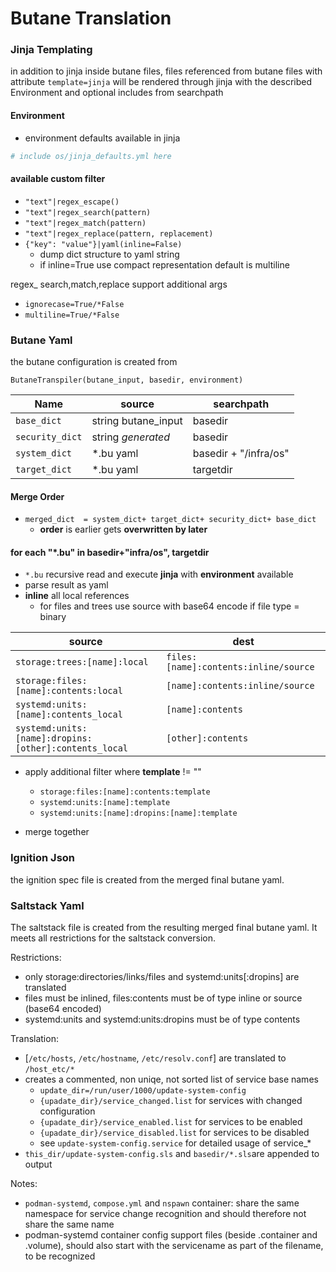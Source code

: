 # Butane Translation

### Jinja Templating

in addition to jinja inside butane files,
files referenced from butane files with attribute `template=jinja`
will be rendered through jinja with the described Environment and optional includes from searchpath

#### Environment

- environment defaults available in jinja

```yaml
# include os/jinja_defaults.yml here
```

#### available custom filter

- `"text"|regex_escape()`
- `"text"|regex_search(pattern)`
- `"text"|regex_match(pattern)`
- `"text"|regex_replace(pattern, replacement)`
- `{"key": "value"}|yaml(inline=False)`
    - dump dict structure to yaml string
    - if inline=True use compact representation default is multiline

regex_ search,match,replace support additional args

- `ignorecase=True/*False`
- `multiline=True/*False`

### Butane Yaml

the butane configuration is created from

`ButaneTranspiler(butane_input, basedir, environment)`

| Name | source |  searchpath
|----|----|----
| `base_dict`    | string butane_input | basedir
| `security_dict`| string *generated*  | basedir
| `system_dict`  | *.bu yaml | basedir + "/infra/os"
| `target_dict`  | *.bu yaml | targetdir

#### Merge Order

- `merged_dict  = system_dict+ target_dict+ security_dict+ base_dict`
    - **order** is earlier gets **overwritten by later**

#### for each "*.bu" in basedir+"infra/os", targetdir

- `*.bu` recursive read and execute **jinja** with **environment** available
- parse result as yaml
- **inline** all local references
    - for files and trees use source with base64 encode if file type = binary

| source | dest
|----|----
| `storage:trees:[name]:local` | `files:[name]:contents:inline/source`
| `storage:files:[name]:contents:local` | `[name]:contents:inline/source`
| `systemd:units:[name]:contents_local` | `[name]:contents`
| `systemd:units:[name]:dropins:[other]:contents_local` | `[other]:contents`

- apply additional filter where **template** != ""
    - `storage:files:[name]:contents:template`
    - `systemd:units:[name]:template`
    - `systemd:units:[name]:dropins:[name]:template`

- merge together

### Ignition Json

the ignition spec file is created from the merged final butane yaml.

### Saltstack Yaml

The saltstack file is created from the resulting merged final butane yaml.
It meets all restrictions for the saltstack conversion.

Restrictions:

- only storage:directories/links/files and systemd:units[:dropins] are translated
- files must be inlined, files:contents must be of type inline or source (base64 encoded)
- systemd:units and systemd:units:dropins must be of type contents

Translation:

- [`/etc/hosts`, `/etc/hostname`, `/etc/resolv.conf`] are translated to `/host_etc/*`
- creates a commented, non uniqe, not sorted list of service base names
    - `update_dir=/run/user/1000/update-system-config`
    - `{upadate_dir}/service_changed.list` for services with changed configuration
    - `{upadate_dir}/service_enabled.list` for services to be enabled
    - `{upadate_dir}/service_disabled.list` for services to be disabled
    - see `update-system-config.service` for detailed usage of service_*
- `this_dir/update-system-config.sls` and `basedir/*.sls`are appended to output

Notes:

- `podman-systemd`, `compose.yml` and `nspawn` container:
    share the same namespace for service change recognition
    and should therefore not share the same name
- podman-systemd container config support files (beside .container and .volume),
    should also start with the servicename as part of the filename, to be recognized
